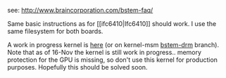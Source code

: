 see: http://www.braincorporation.com/bstem-faq/

Same basic instructions as for [[ifc6410|Ifc6410]] should work.  I use the same filesystem for both boards.

A work in progress kernel is [here](http://people.freedesktop.org/~robclark/f20/bstem-boot-f20-2.img) (or on kernel-msm [bstem-drm](https://github.com/freedreno/kernel-msm/commits/bstem-drm) branch).  Note that as of 16-Nov the kernel is still work in progress.. memory protection for the GPU is missing, so don't use this kernel for production purposes.  Hopefully this should be solved soon.
